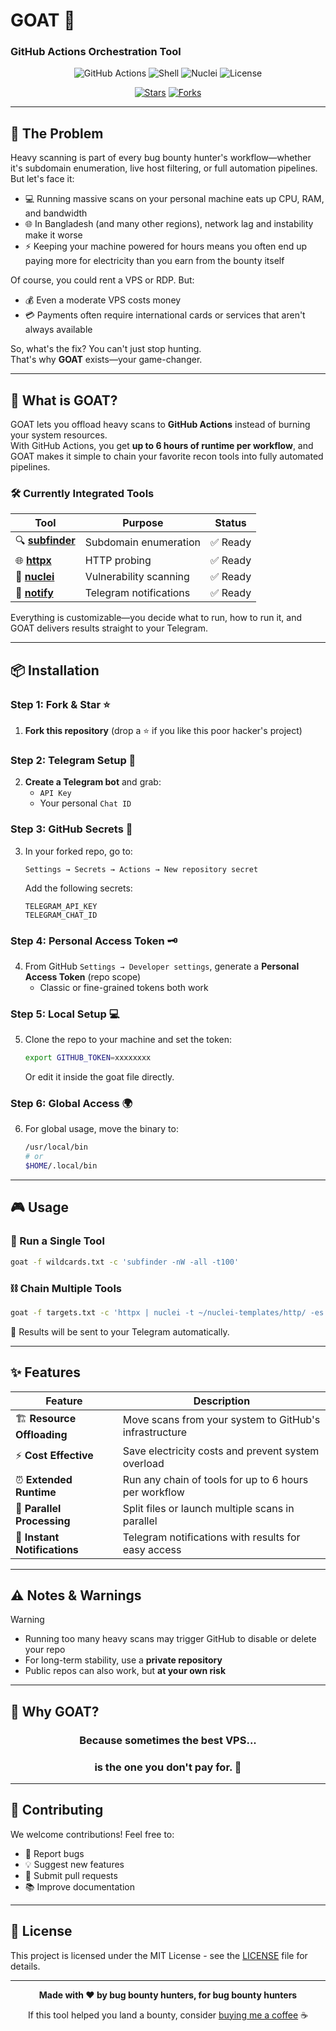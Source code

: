 # GOAT 🐐
### GitHub Actions Orchestration Tool

<div align="center">

![GitHub Actions](https://img.shields.io/badge/GitHub%20Actions-2088FF?style=for-the-badge&logo=github-actions&logoColor=white)
![Shell](https://img.shields.io/badge/Shell_Script-121011?style=for-the-badge&logo=gnu-bash&logoColor=white)
![Nuclei](https://img.shields.io/badge/Nuclei-00C851?style=for-the-badge&logo=security&logoColor=white)
![License](https://img.shields.io/badge/License-MIT-yellow.svg?style=for-the-badge)

[![Stars](https://img.shields.io/github/stars/the5orcerer/git-auto.svg?style=social&label=Star)](https://github.com/the5orcerer/git-auto)
[![Forks](https://img.shields.io/github/forks/the5orcerer/git-auto.svg?style=social&label=Fork)](https://github.com/the5orcerer/git-auto/fork)

</div>

---

## 🎯 The Problem

Heavy scanning is part of every bug bounty hunter's workflow—whether it's subdomain enumeration, live host filtering, or full automation pipelines. But let's face it:

- 💻 Running massive scans on your personal machine eats up CPU, RAM, and bandwidth
- 🌐 In Bangladesh (and many other regions), network lag and instability make it worse  
- ⚡ Keeping your machine powered for hours means you often end up paying more for electricity than you earn from the bounty itself

Of course, you could rent a VPS or RDP. But:
- 💰 Even a moderate VPS costs money
- 💳 Payments often require international cards or services that aren't always available

So, what's the fix? You can't just stop hunting.  
That's why **GOAT** exists—your game-changer.

---

## 🚀 What is GOAT?

GOAT lets you offload heavy scans to **GitHub Actions** instead of burning your system resources.  
With GitHub Actions, you get **up to 6 hours of runtime per workflow**, and GOAT makes it simple to chain your favorite recon tools into fully automated pipelines.

### 🛠️ Currently Integrated Tools

| Tool | Purpose | Status |
|------|---------|--------|
| 🔍 **[subfinder](https://github.com/projectdiscovery/subfinder)** | Subdomain enumeration | ✅ Ready |
| 🌐 **[httpx](https://github.com/projectdiscovery/httpx)** | HTTP probing | ✅ Ready |
| 🎯 **[nuclei](https://github.com/projectdiscovery/nuclei)** | Vulnerability scanning | ✅ Ready |
| 📱 **[notify](https://github.com/projectdiscovery/notify)** | Telegram notifications | ✅ Ready |

Everything is customizable—you decide what to run, how to run it, and GOAT delivers results straight to your Telegram.

---

## 📦 Installation

### Step 1: Fork & Star ⭐
1. **Fork this repository** (drop a ⭐ if you like this poor hacker's project)

### Step 2: Telegram Setup 📱
2. **Create a Telegram bot** and grab:
   - `API Key`
   - Your personal `Chat ID`

### Step 3: GitHub Secrets 🔑
3. In your forked repo, go to:  
   ```
   Settings → Secrets → Actions → New repository secret
   ```
   Add the following secrets:
   ```
   TELEGRAM_API_KEY
   TELEGRAM_CHAT_ID
   ```

### Step 4: Personal Access Token 🗝️
4. From GitHub `Settings → Developer settings`, generate a **Personal Access Token** (repo scope)
   - Classic or fine-grained tokens both work

### Step 5: Local Setup 💻
5. Clone the repo to your machine and set the token:
   ```bash
   export GITHUB_TOKEN=xxxxxxxx
   ```
   Or edit it inside the goat file directly.

### Step 6: Global Access 🌍
6. For global usage, move the binary to:
   ```bash
   /usr/local/bin
   # or
   $HOME/.local/bin
   ```

---

## 🎮 Usage

### 🔧 Run a Single Tool
```bash
goat -f wildcards.txt -c 'subfinder -nW -all -t100'
```

### ⛓️ Chain Multiple Tools
```bash
goat -f targets.txt -c 'httpx | nuclei -t ~/nuclei-templates/http/ -es info -c 10000 -bs 500'
```

📱 Results will be sent to your Telegram automatically.

---

## ✨ Features

| Feature | Description |
|---------|-------------|
| 🏗️ **Resource Offloading** | Move scans from your system to GitHub's infrastructure |
| ⚡ **Cost Effective** | Save electricity costs and prevent system overload |
| ⏰ **Extended Runtime** | Run any chain of tools for up to 6 hours per workflow |
| 🔄 **Parallel Processing** | Split files or launch multiple scans in parallel |
| 📱 **Instant Notifications** | Telegram notifications with results for easy access |

---

## ⚠️ Notes & Warnings

> [!WARNING]
> - Running too many heavy scans may trigger GitHub to disable or delete your repo
> - For long-term stability, use a **private repository**
> - Public repos can also work, but **at your own risk**

---

## 🤔 Why GOAT?

<div align="center">

### Because sometimes the best VPS...
### is the one you don't pay for. 💸

</div>

---

## 🤝 Contributing

We welcome contributions! Feel free to:
- 🐛 Report bugs
- 💡 Suggest new features  
- 🔧 Submit pull requests
- 📚 Improve documentation

---

## 📄 License

This project is licensed under the MIT License - see the [LICENSE](LICENSE) file for details.

---

<div align="center">

**Made with ❤️ by bug bounty hunters, for bug bounty hunters**

If this tool helped you land a bounty, consider [buying me a coffee](https://buymeacoffee.com/rootplinix) ☕

</div>
